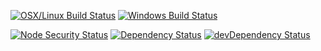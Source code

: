 [![OSX/Linux Build Status](https://travis-ci.org/StephanGerbeth/vue-boilerplate.svg?branch=master)](https://travis-ci.org/StephanGerbeth/vue-boilerplate)
[![Windows Build Status](https://ci.appveyor.com/api/projects/status/nu2a8y0pn15m1rr7/branch/master?svg=true)](https://ci.appveyor.com/project/StephanGerbeth/vue-boilerplate/branch/master)

[![Node Security Status](https://nodesecurity.io/orgs/grabarz-and-partner/projects/7c84e402-f2b3-4753-ab60-286eb3960c0d/badge)](https://nodesecurity.io/orgs/grabarz-and-partner/projects/7c84e402-f2b3-4753-ab60-286eb3960c0d)
[![Dependency Status](https://img.shields.io/david/StephanGerbeth/vue-boilerplate.svg)](https://github.com/StephanGerbeth/vue-boilerplate)
[![devDependency Status](https://img.shields.io/david/dev/StephanGerbeth/vue-boilerplate.svg)](https://github.com/StephanGerbeth/vue-boilerplate)
